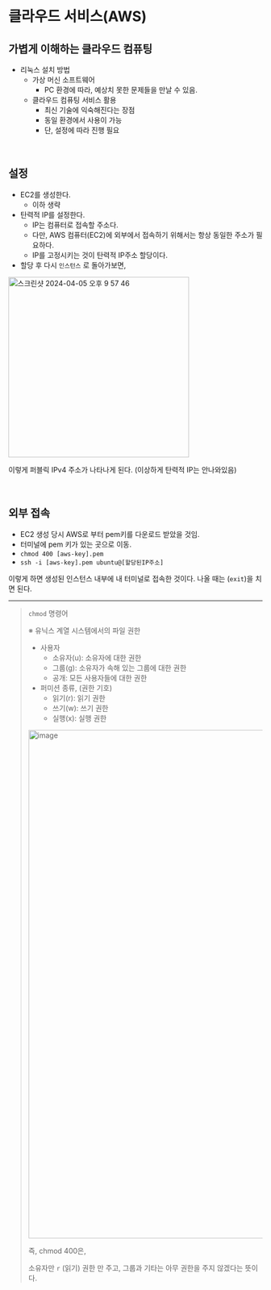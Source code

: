 # 클라우드 서비스(AWS)

## 가볍게 이해하는 클라우드 컴퓨팅

- 리눅스 설치 방법
  - 가상 머신 소프트웨어
    - PC 환경에 따라, 예상치 못한 문제들을 만날 수 있음.
  - 클라우드 컴퓨팅 서비스 활용
    - 최신 기술에 익숙해진다는 장점
    - 동일 환경에서 사용이 가능
    - 단, 설정에 따라 진행 필요

<br/>

## 설정

- EC2를 생성한다.
  - 이하 생략
- 탄력적 IP를 설정한다.
  - IP는 컴퓨터로 접속할 주소다.
  - 다만, AWS 컴퓨터(EC2)에 외부에서 접속하기 위해서는 항상 동일한 주소가 필요하다.
  - IP를 고정시키는 것이 탄력적 IP주소 할당이다.
- 할당 후 다시 `인스턴스` 로 돌아가보면,

<img width="358" alt="스크린샷 2024-04-05 오후 9 57 46" src="https://github.com/pozafly/TIL/assets/59427983/c7e9737e-1c44-42ed-bd08-296ee7b05ef3">

이렇게 퍼블릭 IPv4 주소가 나타나게 된다. (이상하게 탄력적 IP는 안나와있음)

<br/>

## 외부 접속

- EC2 생성 당시 AWS로 부터 pem키를 다운로드 받았을 것임.
- 터미널에 pem 키가 있는 곳으로 이동.
- `chmod 400 [aws-key].pem`
- `ssh -i [aws-key].pem ubuntu@[할당된IP주소]`

이렇게 하면 생성된 인스턴스 내부에 내 터미널로 접속한 것이다. 나올 때는 (`exit`)을 치면 된다.

---

> `chmod` 명령어
>
> ※ 유닉스 계열 시스템에서의 파일 권한
>
> - 사용자
>   - 소유자(u): 소유자에 대한 권한
>   - 그룹(g): 소유자가 속해 있는 그룹에 대한 권한
>   - 공개: 모든 사용자들에 대한 권한
> - 퍼미션 종류, (권한 기호)
>   - 읽기(r): 읽기 권한
>   - 쓰기(w): 쓰기 권한
>   - 실행(x): 실행 권한
>
> <img width="1009" alt="image" src="https://github.com/pozafly/TIL/assets/59427983/9b4ba30b-1801-4aad-a9ee-3f7b9e579bd0">
>
> 즉, chmod 400은,
>
> 소유자만 `r` (읽기) 권한 만 주고, 그룹과 기타는 아무 권한을 주지 않겠다는 뜻이다.
